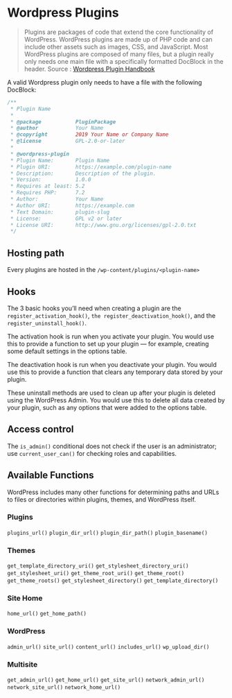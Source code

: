 # Wordpress Plugins 

> Plugins are packages of code that extend the core functionality of WordPress. WordPress plugins are made up of PHP code and can include other assets such as images, CSS, and JavaScript. 
> Most WordPress plugins are composed of many files, but a plugin really only needs one main file with a specifically formatted DocBlock in the header.
Source : [Wordpress Plugin Handbook](https://developer.wordpress.org/plugins/intro/what-is-a-plugin/)

 A valid Wordpress plugin only needs to have a file with the following DocBlock:

```php
/**
 * Plugin Name
 *
 * @package           PluginPackage
 * @author            Your Name
 * @copyright         2019 Your Name or Company Name
 * @license           GPL-2.0-or-later
 *
 * @wordpress-plugin
 * Plugin Name:       Plugin Name
 * Plugin URI:        https://example.com/plugin-name
 * Description:       Description of the plugin.
 * Version:           1.0.0
 * Requires at least: 5.2
 * Requires PHP:      7.2
 * Author:            Your Name
 * Author URI:        https://example.com
 * Text Domain:       plugin-slug
 * License:           GPL v2 or later
 * License URI:       http://www.gnu.org/licenses/gpl-2.0.txt
 */
```

## Hosting path

Every plugins are hosted in the `/wp-content/plugins/<plugin-name>`

## Hooks

The 3 basic hooks you’ll need when creating a plugin are the `register_activation_hook()`, `the register_deactivation_hook()`, and the `register_uninstall_hook()`.

The activation hook is run when you activate your plugin. You would use this to provide a function to set up your plugin — for example, creating some default settings in the options table.

The deactivation hook is run when you deactivate your plugin. You would use this to provide a function that clears any temporary data stored by your plugin.

These uninstall methods are used to clean up after your plugin is deleted using the WordPress Admin. You would use this to delete all data created by your plugin, such as any options that were added to the options table.


## Access control

The `is_admin()` conditional does not check if the user is an administrator; use `current_user_can()` for checking roles and capabilities.


## Available Functions
WordPress includes many other functions for determining paths and URLs to files or directories within plugins, themes, and WordPress itself. 

### Plugins

`plugins_url()`
`plugin_dir_url()`
`plugin_dir_path()`
`plugin_basename()`

### Themes

`get_template_directory_uri()`
`get_stylesheet_directory_uri()`
`get_stylesheet_uri()`
`get_theme_root_uri()`
`get_theme_root()`
`get_theme_roots()`
`get_stylesheet_directory()`
`get_template_directory()`

### Site Home

`home_url()`
`get_home_path()`

### WordPress

`admin_url()`
`site_url()`
`content_url()`
`includes_url()`
`wp_upload_dir()`

### Multisite

`get_admin_url()`
`get_home_url()`
`get_site_url()`
`network_admin_url()`
`network_site_url()`
`network_home_url()`
